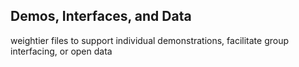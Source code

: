 ## Demos, Interfaces, and Data
weightier files to support individual demonstrations, facilitate group interfacing, or open data
